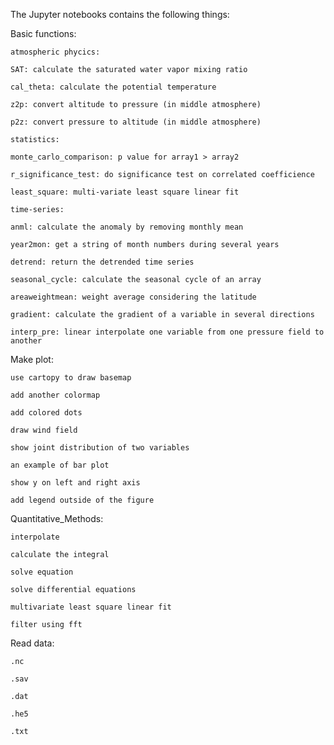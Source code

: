 The Jupyter notebooks contains the following things:

Basic functions:
 
	atmospheric phycics:
 
	SAT: calculate the saturated water vapor mixing ratio
	
	cal_theta: calculate the potential temperature
	
	z2p: convert altitude to pressure (in middle atmosphere)
	
	p2z: convert pressure to altitude (in middle atmosphere)

	statistics:
	
	monte_carlo_comparison: p value for array1 > array2
	
	r_significance_test: do significance test on correlated coefficience
	
	least_square: multi-variate least square linear fit 
	
	time-series:
	
	anml: calculate the anomaly by removing monthly mean
	
	year2mon: get a string of month numbers during several years
	
	detrend: return the detrended time series
	
	seasonal_cycle: calculate the seasonal cycle of an array
	
	areaweightmean: weight average considering the latitude
	
	gradient: calculate the gradient of a variable in several directions 
	
	interp_pre: linear interpolate one variable from one pressure field to another 

Make plot: 
	
	use cartopy to draw basemap
	
	add another colormap
	
	add colored dots
	
	draw wind field
	
	show joint distribution of two variables
	
	an example of bar plot
	
	show y on left and right axis
	
	add legend outside of the figure


Quantitative_Methods:
	
	interpolate
	
	calculate the integral
	
	solve equation 
	
	solve differential equations
	
	multivariate least square linear fit
	
	filter using fft


Read data: 
	
	.nc
	
	.sav
	
	.dat
	
	.he5
	
	.txt	
